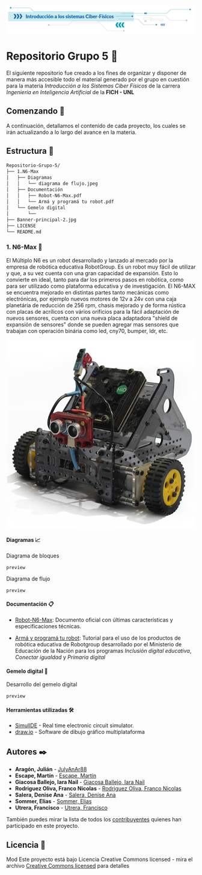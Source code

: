    <p align="center">
   <img src="/Banner-principal-2.jpg">
   </p>

# Repositorio Grupo 5 🧩

El siguiente repositorio fue creado a los fines de organizar y disponer de manera más accesible todo el material generado por el grupo en cuestión para la materia _Introducción a los Sistemas Ciber Físicos_ de la carrera _Ingeniería en Inteligencia Artificial_ de la **FICH - UNL**

## Comenzando 🚀

A continuación, detallamos el contenido de cada proyecto, los cuales se irán actualizando a lo largo del avance en la materia.

## Estructura 📂

	Repositorio-Grupo-5/
	├── 1.N6-Max
	│   ├── Diagramas
	│   │   └── diagrama de flujo.jpeg
	│   ├── Documentación
    │   │   ├── Robot-N6-Max.pdf
    │   │   └── Armá y programá tu robot.pdf
    │   └── Gemelo digital
    │       └──
	├── Banner-principal-2.jpg
	├── LICENSE
	└── README.md

### 1. N6-Max 🚙

El Múltiplo N6 es un robot desarrollado y lanzado al mercado por la empresa de robótica educativa RobotGroup. Es un robot muy fácil de utilizar y que, a su vez cuenta con una gran capacidad de expansión. Esto lo convierte en ideal, tanto para dar los primeros pasos en robótica, como para ser utilizado como plataforma educativa y de investigación.
El N6-MAX se encuentra mejorado en distintas partes tanto mecánicas como electrónicas, por ejemplo nuevos motores de 12v a 24v con una caja planetária de reducción de 256 rpm, chasis mejorado y de forma rústica con placas de acrílicos con vários orifícios para la fácil adaptación de nuevos sensores, cuenta con una nueva placa adaptadora "shield de expansión de sensores" donde se pueden
agregar mas sensores que trabajan con operación binária como led, cny70, bumper, ldr, etc.

   <p align="center">
   <img src="/n6max6_500x0.jpg">
   </p>

#### Diagramas 📈

Diagrama de bloques

```
preview
```

Diagrama de flujo

```
preview
```

#### Documentación 📋 

* [Robot-N6-Max](/N6-Max/Documentación/Robot-N6-Max.pdf): 
Documento oficial con últimas características y especificaciones técnicas.

* [Armá y programá tu robot](/N6-Max/Documentación/Armá%20y%20programá%20tu%20robot.pdf): 
Tutorial para el uso de los productos de robótica educativa de Robotgroup desarrollado por el Ministerio de Educación de la Nación para los programas _Inclusión digital educativa_, _Conectar igualdad_ y _Primaria digital_

#### Gemelo digital 👯

Desarrollo del gemelo digital

```
preview
```

#### Herramientas utilizadas 🛠️

* [SimulIDE](https://www.simulide.com/p/home.html) -  Real time electronic circuit simulator.
* [draw.io](https://app.diagrams.net/) - Software de dibujo gráfico multiplataforma

## Autores ✒️

* **Aragón, Julián** - [JulyAnAr88](https://github.com/JulyAnAr88)
* **Escape, Martín** - [Escape, Martín](#algún-link)
* **Giacosa Ballejo, Iara Nail** - [Giacosa Ballejo, Iara Nail](#algún-link)
* **Rodriguez Oliva, Franco Nicolas** - [Rodriguez Oliva, Franco Nicolas](#algún-link)
* **Salera, Denise Ana** - [Salera, Denise Ana](#algún-link)
* **Sommer, Elias** - [Sommer, Elias](#algún-link)
* **Utrera, Francisco** - [Utrera, Francisco](https://github.com/fran2203)

También puedes mirar la lista de todos los [contribuyentes](https://github.com/JulyAnAr88/ISCF-grupo5/contributors) quienes han participado en este proyecto. 

## Licencia 📄
Mod
Este proyecto está bajo Licencia Creative Commons licensed - mira el archivo [Creative Commons licensed](/LICENSE) para detalles
